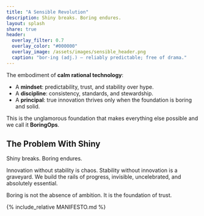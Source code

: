 ```yaml
---
title: "A Sensible Revolution"
description: Shiny breaks. Boring endures.
layout: splash
share: true
header:
  overlay_filter: 0.7
  overlay_color: "#000000"
  overlay_image: /assets/images/sensible_header.png
  caption: "bor·ing (adj.) — reliably predictable; free of drama."
---
```


The embodiment of **calm rational technology**:

- A **mindset**: predictability, trust, and stability over hype.  
- A **discipline**: consistency, standards, and stewardship.  
- A **principal**: true innovation thrives only when the foundation is boring and solid.  

This is the unglamorous foundation that makes everything else possible and we call it **BoringOps**.  

## The Problem With Shiny
Shiny breaks. Boring endures.  

Innovation without stability is chaos. Stability without innovation is a graveyard.  We build the rails of progress, invisible, uncelebrated, and absolutely essential.  

Boring is not the absence of ambition. It is the foundation of trust.  

{% include_relative MANIFESTO.md %}